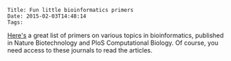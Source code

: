     Title: Fun little bioinformatics primers
    Date: 2015-02-03T14:48:14
    Tags: 

[Here's](http://www.liacs.nl/~hoogeboo/mcb/nature_primer.html) a great list of primers on various topics in bioinformatics, published in Nature Biotechnology and PloS Computational Biology. Of course, you need access to these journals to read the articles. 


